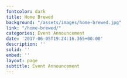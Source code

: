 ```yaml
---
fontcolor: dark
title: Home Brewed
background: "/assets/images/home-brewed.jpg"
link: "/home-brewed/"
categories: Event Announcement
date: '2017-06-05T19:24:16.365+00:00'
description: ''
solid: ''
embed: ''
layout: page
subtitle: Event Announcement
---
```

